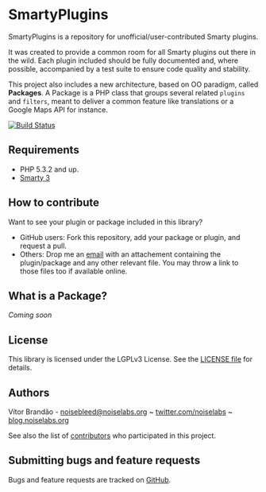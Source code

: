 SmartyPlugins
=============

SmartyPlugins is a repository for unofficial/user-contributed Smarty plugins. 

It was created to provide a common room for all Smarty plugins out there in the wild. Each plugin included should be fully documented and, where possible, accompanied by a test suite to ensure code quality and stability.

This project also includes a new architecture, based on OO paradigm, called **Packages**. A Package is a PHP class that groups several related `plugins` and `filters`, meant to deliver a common feature like translations or a Google Maps API for instance.

[![Build Status](https://secure.travis-ci.org/noiselabs/SmartyPlugins.png)](http://travis-ci.org/noiselabs/SmartyPlugins)

Requirements
------------

* PHP 5.3.2 and up.
* [Smarty 3](http://www.smarty.net)

How to contribute
-----------------

Want to see your plugin or package included in this library?

* GitHub users: Fork this repository, add your package or plugin, and request a pull.
* Others: Drop me an [email](mailto:noisebleed@noiselabs.org) with an attachement containing the plugin/package and any other relevant file. You may throw a link to those files too if available online.

What is a Package?
------------------

*Coming soon*

License
-------

This library is licensed under the LGPLv3 License. See the [LICENSE file](https://github.com/noiselabs/SmartyPlugins/blob/master/LICENSE) for details.

Authors
-------

Vítor Brandão - <noisebleed@noiselabs.org> ~ [twitter.com/noiselabs](http://twitter.com/noiselabs) ~ [blog.noiselabs.org](http://blog.noiselabs.org)

See also the list of [contributors](https://github.com/noiselabs/SmartyPlugins/contributors) who participated in this project.

Submitting bugs and feature requests
------------------------------------

Bugs and feature requests are tracked on [GitHub](https://github.com/noiselabs/SmartyPlugins/issues).